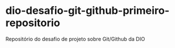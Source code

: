 # dio-desafio-git-github-primeiro-repositorio
Repositório do desafio de projeto sobre Git/Github da DIO
